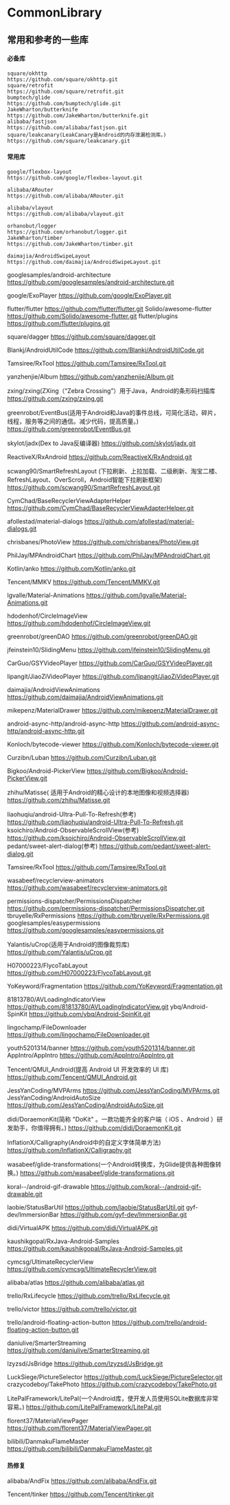 # CommonLibrary

## 常用和参考的一些库

#### 必备库
```
square/okhttp
https://github.com/square/okhttp.git
square/retrofit
https://github.com/square/retrofit.git
bumptech/glide
https://github.com/bumptech/glide.git
JakeWharton/butterknife
https://github.com/JakeWharton/butterknife.git
alibaba/fastjson
https://github.com/alibaba/fastjson.git
square/leakcanary(LeakCanary是Android的内存泄漏检测库。)
https://github.com/square/leakcanary.git
```
#### 常用库
```
google/flexbox-layout
https://github.com/google/flexbox-layout.git

alibaba/ARouter
https://github.com/alibaba/ARouter.git

alibaba/vlayout
https://github.com/alibaba/vlayout.git

orhanobut/logger
https://github.com/orhanobut/logger.git
JakeWharton/timber
https://github.com/JakeWharton/timber.git

daimajia/AndroidSwipeLayout
https://github.com/daimajia/AndroidSwipeLayout.git
```

googlesamples/android-architecture
https://github.com/googlesamples/android-architecture.git


google/ExoPlayer
https://github.com/google/ExoPlayer.git

flutter/flutter
https://github.com/flutter/flutter.git
Solido/awesome-flutter
https://github.com/Solido/awesome-flutter.git
flutter/plugins
https://github.com/flutter/plugins.git



square/dagger
https://github.com/square/dagger.git

Blankj/AndroidUtilCode
https://github.com/Blankj/AndroidUtilCode.git

Tamsiree/RxTool
https://github.com/Tamsiree/RxTool.git

yanzhenjie/Album
https://github.com/yanzhenjie/Album.git

zxing/zxing(ZXing（“Zebra Crossing”）用于Java，Android的条形码扫描库
https://github.com/zxing/zxing.git

greenrobot/EventBus(适用于Android和Java的事件总线，可简化活动，碎片，线程，服务等之间的通信。减少代码，提高质量。)
https://github.com/greenrobot/EventBus.git

skylot/jadx(Dex to Java反编译器)
https://github.com/skylot/jadx.git



ReactiveX/RxAndroid
https://github.com/ReactiveX/RxAndroid.git

scwang90/SmartRefreshLayout (下拉刷新、上拉加载、二级刷新、淘宝二楼、RefreshLayout、OverScroll，Android智能下拉刷新框架)
https://github.com/scwang90/SmartRefreshLayout.git

CymChad/BaseRecyclerViewAdapterHelper
https://github.com/CymChad/BaseRecyclerViewAdapterHelper.git

afollestad/material-dialogs
https://github.com/afollestad/material-dialogs.git

chrisbanes/PhotoView
https://github.com/chrisbanes/PhotoView.git

PhilJay/MPAndroidChart
https://github.com/PhilJay/MPAndroidChart.git

Kotlin/anko
https://github.com/Kotlin/anko.git

Tencent/MMKV
https://github.com/Tencent/MMKV.git

lgvalle/Material-Animations
https://github.com/lgvalle/Material-Animations.git

hdodenhof/CircleImageView
https://github.com/hdodenhof/CircleImageView.git

greenrobot/greenDAO
https://github.com/greenrobot/greenDAO.git


jfeinstein10/SlidingMenu
https://github.com/jfeinstein10/SlidingMenu.git

CarGuo/GSYVideoPlayer
https://github.com/CarGuo/GSYVideoPlayer.git

lipangit/JiaoZiVideoPlayer
https://github.com/lipangit/JiaoZiVideoPlayer.git

daimajia/AndroidViewAnimations
https://github.com/daimajia/AndroidViewAnimations.git

mikepenz/MaterialDrawer
https://github.com/mikepenz/MaterialDrawer.git

android-async-http/android-async-http
https://github.com/android-async-http/android-async-http.git

Konloch/bytecode-viewer
https://github.com/Konloch/bytecode-viewer.git

Curzibn/Luban
https://github.com/Curzibn/Luban.git

Bigkoo/Android-PickerView
https://github.com/Bigkoo/Android-PickerView.git

zhihu/Matisse( 适用于Android的精心设计的本地图像和视频选择器)
https://github.com/zhihu/Matisse.git

liaohuqiu/android-Ultra-Pull-To-Refresh(参考)
https://github.com/liaohuqiu/android-Ultra-Pull-To-Refresh.git
ksoichiro/Android-ObservableScrollView(参考)
https://github.com/ksoichiro/Android-ObservableScrollView.git
pedant/sweet-alert-dialog(参考)
https://github.com/pedant/sweet-alert-dialog.git

Tamsiree/RxTool
https://github.com/Tamsiree/RxTool.git

wasabeef/recyclerview-animators
https://github.com/wasabeef/recyclerview-animators.git

permissions-dispatcher/PermissionsDispatcher
https://github.com/permissions-dispatcher/PermissionsDispatcher.git
tbruyelle/RxPermissions
https://github.com/tbruyelle/RxPermissions.git
googlesamples/easypermissions
https://github.com/googlesamples/easypermissions.git

Yalantis/uCrop(适用于Android的图像裁剪库)
https://github.com/Yalantis/uCrop.git

H07000223/FlycoTabLayout
https://github.com/H07000223/FlycoTabLayout.git

YoKeyword/Fragmentation
https://github.com/YoKeyword/Fragmentation.git

81813780/AVLoadingIndicatorView
https://github.com/81813780/AVLoadingIndicatorView.git
ybq/Android-SpinKit
https://github.com/ybq/Android-SpinKit.git

lingochamp/FileDownloader
https://github.com/lingochamp/FileDownloader.git

youth5201314/banner
https://github.com/youth5201314/banner.git
AppIntro/AppIntro
https://github.com/AppIntro/AppIntro.git

Tencent/QMUI_Android(提高 Android UI 开发效率的 UI 库)
https://github.com/Tencent/QMUI_Android.git

JessYanCoding/MVPArms
https://github.com/JessYanCoding/MVPArms.git
JessYanCoding/AndroidAutoSize
https://github.com/JessYanCoding/AndroidAutoSize.git

didi/DoraemonKit(简称 "DoKit" 。一款功能齐全的客户端（ iOS 、Android ）研发助手，你值得拥有。)
https://github.com/didi/DoraemonKit.git

InflationX/Calligraphy(Android中的自定义字体简单方法)
https://github.com/InflationX/Calligraphy.git

wasabeef/glide-transformations(一个Android转换库，为Glide提供各种图像转换。)
https://github.com/wasabeef/glide-transformations.git

koral--/android-gif-drawable
https://github.com/koral--/android-gif-drawable.git

laobie/StatusBarUtil
https://github.com/laobie/StatusBarUtil.git
gyf-dev/ImmersionBar
https://github.com/gyf-dev/ImmersionBar.git

didi/VirtualAPK
https://github.com/didi/VirtualAPK.git

kaushikgopal/RxJava-Android-Samples
https://github.com/kaushikgopal/RxJava-Android-Samples.git

cymcsg/UltimateRecyclerView
https://github.com/cymcsg/UltimateRecyclerView.git

alibaba/atlas
https://github.com/alibaba/atlas.git

trello/RxLifecycle
https://github.com/trello/RxLifecycle.git

trello/victor
https://github.com/trello/victor.git

trello/android-floating-action-button
https://github.com/trello/android-floating-action-button.git

daniulive/SmarterStreaming
https://github.com/daniulive/SmarterStreaming.git

lzyzsd/JsBridge
https://github.com/lzyzsd/JsBridge.git

LuckSiege/PictureSelector
https://github.com/LuckSiege/PictureSelector.git
crazycodeboy/TakePhoto
https://github.com/crazycodeboy/TakePhoto.git

LitePalFramework/LitePal(一个Android库，使开发人员使用SQLite数据库非常容易。)
https://github.com/LitePalFramework/LitePal.git

florent37/MaterialViewPager
https://github.com/florent37/MaterialViewPager.git

bilibili/DanmakuFlameMaster
https://github.com/bilibili/DanmakuFlameMaster.git


#### 热修复

alibaba/AndFix
https://github.com/alibaba/AndFix.git

Tencent/tinker
https://github.com/Tencent/tinker.git
